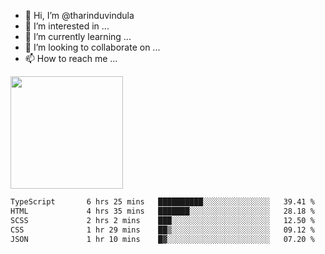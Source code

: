 - 👋 Hi, I’m @tharinduvindula
- 👀 I’m interested in ...
- 🌱 I’m currently learning ...
- 💞️ I’m looking to collaborate on ...
- 📫 How to reach me ...

<!---
tharinduvindula/tharinduvindula is a ✨ special ✨ repository because its `README.md` (this file) appears on your GitHub profile.
You can click the Preview link to take a look at your changes.
--->

<img height="180em" src="https://github-readme-stats.vercel.app/api?username=tharinduvindula&show_icons=true&hide_border=false&&count_private=true&include_all_commits=true" />


<!--START_SECTION:waka-->

```txt
TypeScript       6 hrs 25 mins   ██████████░░░░░░░░░░░░░░░   39.41 %
HTML             4 hrs 35 mins   ███████░░░░░░░░░░░░░░░░░░   28.18 %
SCSS             2 hrs 2 mins    ███░░░░░░░░░░░░░░░░░░░░░░   12.50 %
CSS              1 hr 29 mins    ██▒░░░░░░░░░░░░░░░░░░░░░░   09.12 %
JSON             1 hr 10 mins    █▓░░░░░░░░░░░░░░░░░░░░░░░   07.20 %
```

<!--END_SECTION:waka-->
